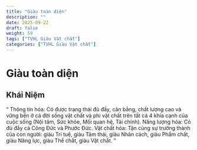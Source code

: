 ```yaml
---
title: "Giàu toàn diện"
description: ""
date: 2025-09-22
draft: false
weight: 59
tags: ["TVHL Giàu Vật chất"]
categories: ["TVHL Giàu Vật chất"]
---
```


# Giàu toàn diện

<!-- **Mã:** 
**Nhóm:**  -->

## Khái Niệm

“
Thông tin hóa: Có được trạng thái đủ đầy, cân bằng, chất lượng cao và vững bền ở cả đời sống vật chất và phi vật chất trên tất cả 4 khía cạnh của cuộc sống (Nội tâm, Sức khỏe, Mối quan hệ, Tài chính).
Năng lượng hóa: Có đủ đầy cả Công Đức và Phước Đức.
Vật chất hóa: Tận cùng sự trưởng thành của con người: giàu Trí tuệ, giàu Tâm thái, giàu Nhân cách, giàu Phẩm chất, giàu Năng lực, giàu Thể chất, giàu Vật chất.
”
